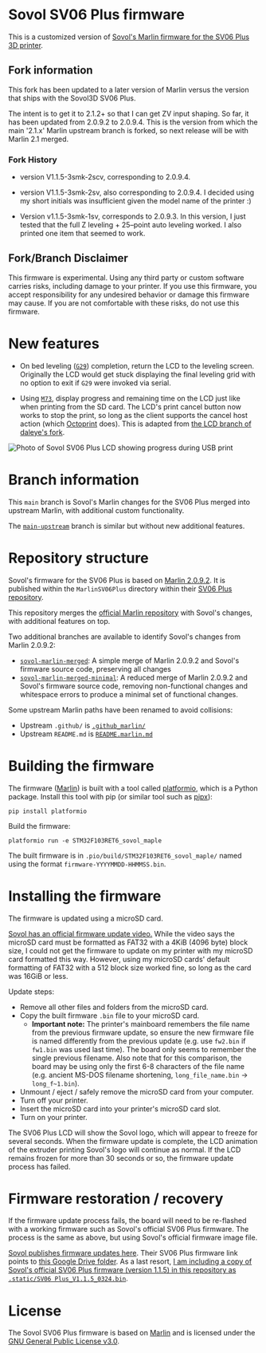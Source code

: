 # Sovol SV06 Plus firmware

This is a customized version of
[Sovol's Marlin firmware for the SV06 Plus 3D printer][sovol-sv06-plus-repo].

## Fork information

This fork has been updated to a later version of Marlin versus the version that ships with
the Sovol3D SV06 Plus.

The intent is to get it to 2.1.2+ so that I can get ZV input shaping.  So far, it has been
updated from 2.0.9.2 to 2.0.9.4.  This is the version from which the main '2.1.x' Marlin
upstream branch is forked, so next release will be with Marlin 2.1 merged.

### Fork History

* version V1.1.5-3smk-2scv, corresponding to 2.0.9.4.

* version V1.1.5-3smk-2sv, also corresponding to 2.0.9.4.  I decided using my short initials
  was insufficient given the model name of the printer :)

* Version v1.1.5-3smk-1sv, corresponds to 2.0.9.3.  In this version, I just tested that the
  full Z leveling + 25–point auto leveling worked.  I also printed one item that seemed to
  work.


## Fork/Branch Disclaimer

This firmware is experimental. Using any third party or custom software carries risks,
including damage to your printer.  If you use this firmware, you accept responsibility for
any undesired behavior or damage this firmware may cause. If you are not comfortable with
these risks, do not use this firmware.

# New features

* On bed leveling ([`G29`][G29]) completion, return the LCD to the leveling
  screen. Originally the LCD would get stuck displaying the final leveling grid
  with no option to exit if `G29` were invoked via serial.

* Using [`M73`][M73], display progress and remaining time on the LCD just like
  when printing from the SD card. The LCD's print cancel button now works to
  stop the print, so long as the client supports the cancel host action (which
  [Octoprint][octoprint] does). This is adapted from
  [the LCD branch of daleye's fork][daleye-fork-lcd-branch].

![Photo of Sovol SV06 Plus LCD showing progress during USB print][lcd-usb-print-photo]

# Branch information

This `main` branch is Sovol's Marlin changes for the SV06 Plus merged
into upstream Marlin, with additional custom functionality.

The [`main-upstream`][branch-main-upstream] branch is similar but without new
additional features.

# Repository structure

Sovol's firmware for the SV06 Plus is based on [Marlin 2.0.9.2][marlin-2.0.9.2].
It is published within the `MarlinSV06Plus` directory within their
[SV06 Plus repository][sovol-sv06-plus-repo].

This repository merges the [official Marlin repository][marlin-repo] with
Sovol's changes, with additional features on top.

Two additional branches are available to identify Sovol's changes from Marlin
2.0.9.2:

* [`sovol-marlin-merged`][branch-sovol-marlin-merged]: A simple merge of Marlin
  2.0.9.2 and Sovol's firmware source code, preserving all changes
* [`sovol-marlin-merged-minimal`][branch-sovol-marlin-merged-minimal]: A reduced
  merge of Marlin 2.0.9.2 and Sovol's firmware source code, removing
  non-functional changes and whitespace errors to produce a minimal set of
  functional changes.

Some upstream Marlin paths have been renamed to avoid collisions:

* Upstream `.github/` is [`.github_marlin/`](/.github_marlin/)
* Upstream `README.md` is [`README.marlin.md`](/README.marlin.md)

# Building the firmware

The firmware ([Marlin][marlin]) is built with a tool called
[platformio][platformio], which is a Python package. Install this tool with pip
(or similar tool such as [pipx][pipx]):

```console
pip install platformio
```

Build the firmware:

```console
platformio run -e STM32F103RET6_sovol_maple
```

The built firmware is in `.pio/build/STM32F103RET6_sovol_maple/`
named using the format `firmware-YYYYMMDD-HHMMSS.bin`.

# Installing the firmware

The firmware is updated using a microSD card.

[Sovol has an official firmware update video.][sovol-sv06-plus-firmware-update-video]
While the video says the microSD card must be formatted as FAT32 with a 4KiB
(4096 byte) block size, I could not get the firmware to update on my printer
with my microSD card formatted this way. However, using my microSD cards'
default formatting of FAT32 with a 512 block size worked fine, so long as the
card was 16GiB or less.

Update steps:

* Remove all other files and folders from the microSD card.
* Copy the built firmware `.bin` file to your microSD card.
  * **Important note:** The printer's mainboard remembers the file name from the
    previous firmware update, so ensure the new firmware file is named
    differently from the previous update (e.g. use `fw2.bin` if `fw1.bin` was
    used last time). The board only seems to remember the single previous
    filename. Also note that for this comparison, the board may be using only
    the first 6-8 characters of the file name (e.g. ancient MS-DOS filename
    shortening, `long_file_name.bin` -> `long_f~1.bin`).
* Unmount / eject / safely remove the microSD card from your computer.
* Turn off your printer.
* Insert the microSD card into your printer's microSD card slot.
* Turn on your printer.

The SV06 Plus LCD will show the Sovol logo, which will appear to freeze for
several seconds. When the firmware update is complete, the LCD animation of the
extruder printing Sovol's logo will continue as normal. If the LCD remains
frozen for more than 30 seconds or so, the firmware update process has failed.

# Firmware restoration / recovery

If the firmware update process fails, the board will need to be re-flashed with
a working firmware such as Sovol's official SV06 Plus firmware. The process is
the same as above, but using Sovol's official firmware image file.

[Sovol publishes firmware updates here][sovol-download-page]. Their SV06 Plus
firmware link points to [this Google Drive folder][sovol-sv06-plus-gdrive]. As a
last resort,
[I am including a copy of Sovol's official SV06 Plus firmware (version 1.1.5) in this repository as `.static/SV06 Plus_V1.1.5_0324.bin`][local-firmware-copy].

# License

The Sovol SV06 Plus firmware is based on [Marlin][marlin] and is licensed under
the [GNU General Public License v3.0][firmware-license].


[G29]: https://marlinfw.org/docs/gcode/G029-abl-bilinear.html
[M73]: https://marlinfw.org/docs/gcode/M073.html
[branch-main-upstream]: https://github.com/smkent/sovol-sv06-plus-firmware/tree/main-upstream
[branch-sovol-marlin-merged-minimal]: https://github.com/smkent/sovol-sv06-plus-firmware/tree/sovol-marlin-merged-minimal
[branch-sovol-marlin-merged]: https://github.com/smkent/sovol-sv06-plus-firmware/tree/sovol-marlin-merged
[daleye-fork-lcd-branch]: https://github.com/daleye/SV06-PLUS/compare/42f16c0fdb5e7de022d615e0a665aed042e0be49...b5ec92a7a4487f183714fc544ca0ef5fd8cb180a
[firmware-license]: /LICENSE
[lcd-usb-print-photo]: /.static/lcd-usb-print-photo.jpg
[local-firmware-copy]: /.static/SV06%20Plus_V1.1.5_0324.bin
[marlin-2.0.9.2]: https://github.com/MarlinFirmware/Marlin/releases/tag/2.0.9.2
[marlin-repo]: https://github.com/MarlinFirmware/Marlin
[marlin]: https://marlinfw.org/
[octoprint]: https://octoprint.org/
[pipx]: https://github.com/pypa/pipx
[platformio]: https://platformio.org/
[sovol-download-page]: https://www.sovol3d.com/pages/download
[sovol-sv06-plus-firmware-update-video]: https://www.youtube.com/watch?v=b2jUo1KnxZw
[sovol-sv06-plus-gdrive]: https://drive.google.com/drive/folders/1sJL5uCxHxQVBfpwitEse-BqS4v_j-ktz
[sovol-sv06-plus-repo]: https://github.com/Sovol3d/SV06-PLUS
